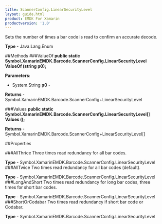 ```yaml
---
title: ScannerConfig.LinearSecurityLevel
layout: guide.html
product: EMDK For Xamarin
productversion: '1.0'
---
```

Sets the number of times a bar code is read to confirm an accurate decode.

**Type** - Java.Lang.Enum

##Methods
###ValueOf
**public static Symbol.XamarinEMDK.Barcode.ScannerConfig.LinearSecurityLevel ValueOf (string p0);**


        

**Parameters:** 

* System.String **p0** - 
        

**Returns** - Symbol.XamarinEMDK.Barcode.ScannerConfig+LinearSecurityLevel

###Values
**public static Symbol.XamarinEMDK.Barcode.ScannerConfig.LinearSecurityLevel[] Values ();**


        


**Returns** - Symbol.XamarinEMDK.Barcode.ScannerConfig+LinearSecurityLevel[]

##Properties

###AllThrice
Three times read redundancy for all bar codes.

**Type** - Symbol.XamarinEMDK.Barcode.ScannerConfig.LinearSecurityLevel
###AllTwice
Two times read redundancy for all bar codes (default).

**Type** - Symbol.XamarinEMDK.Barcode.ScannerConfig.LinearSecurityLevel
###LongAndShort
Two times read redundancy for long bar codes, three times for short bar codes.

**Type** - Symbol.XamarinEMDK.Barcode.ScannerConfig.LinearSecurityLevel
###ShortOrCodabar
Two times read redundancy if short bar code or Codabar.

**Type** - Symbol.XamarinEMDK.Barcode.ScannerConfig.LinearSecurityLevel















